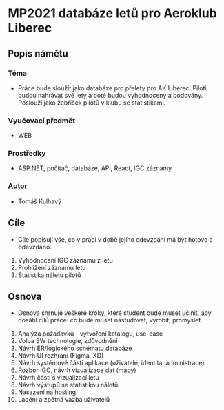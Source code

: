 # MP2021 databáze letů pro Aeroklub Liberec
## Popis námětu
### Téma
 - Práce bude sloužit jako databáze pro přelety pro AK Liberec. Piloti budou nahrávat své lety a poté budou vyhodnoceny a bodovány. Poslouží jako žebříček pilotů v klubu se statistikami.
 ### Vyučovací předmět 
 - WEB
 ### Prostředky
 - ASP.NET, počítač, databáze, API, React, IGC záznamy
 ### Autor
 - Tomáš Kulhavý
 
 ## Cíle
 - Cíle popisují vše, co v práci v době jejího odevzdání má být hotovo a odevzdáno.

1. Vyhodnocení IGC záznamu z letu
2. Prohlížení záznamu letu
3. Statistika náletu pilotů

## Osnova
- Osnova shrnuje veškeré kroky, které student bude muset učinit, aby dosáhl cílů práce: co bude muset nastudovat, vyrobit, promyslet.
1.  Analýza požadavků - vytvoření katalogu, use-case
2.	Volba SW technologie, zdůvodnění
3.	Návrh ER/logického schématu databáze
4.	Návrh UI rozhraní (Figma, XD)
5.	Návrh systémové části aplikace (uživatelé, identita, administrace)
6.	Rozbor IGC, návrh vizualizace dat (mapy)
7.	Návrh části s vizualizací letu
8.	Návrh výstupů se statistikou náletů	
9.	Nasazení na hosting
10.	Ladění a zpětná vazba uživatelů
